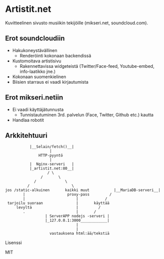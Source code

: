 # Artistit.net

Kuvitteelinen sivusto musiikin tekijöille (mikseri.net, soundcloud.com).

## Erot soundcloudiin

- Hakukoneystävällinen
    - Renderöinti kokonaan backendissä
- Kustomoitava artistisivu
    - Rakennettavissa widgeteistä (Twitter/Face-feed, Youtube-embed, info-laatikko jne.)
- Kokonaan suomenkielinen
- Biisien starraus ei vaadi kirjautumista

## Erot mikseri.netiin

- Ei vaadi käyttäjätunnusta
    - Tunnistautuminen 3rd. palvelun (Face, Twitter, Github etc.) kautta
- Handlaa robotit

## Arkkitehtuuri

```
           |__Selain/fetch()__|
                    |
               HTTP-pyyntö
                    |
           |  Nginx-serveri   |
           |_artistit.net:80__|
                   / \
                /       \
             /             \
          /                   \
jos /static-alkuinen       kaikki muut           |__MariaDB-serveri__|
        |                   proxy-pass         /
        |                       |            /
 tarjoilu suoraan               |       käyttää
     levyltä                    |         /
        .                       |       /
                  | ServerAPP nodejs -serveri |
                  |_127.0.0.1:3000____________|
                                |
                                |
                    vastauksena html:ää/tekstiä
```

Lisenssi

MIT